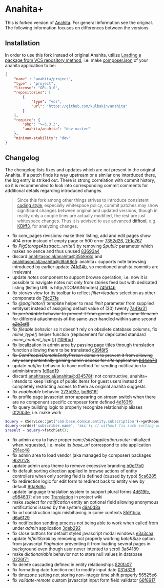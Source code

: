 Anahita+
========

This is forked version of [Anahita](https://github.com/anahitasocial/anahita).
For general information see the original.
The following information focuses on differences between the versions.

## Installation

In order to use this fork instead of original Anahita, utilize
[Loading a package from VCS repository method](http://getcomposer.org/doc/05-repositories.md#vcs),
i.e. make [composer.json](https://github.com/anahitasocial/anahita-standard/blob/master/composer.json)
of your anahita application to be:

```json
{
    "name" : "anahita/project",
    "type" : "project",
    "license": "GPL-3.0",
    "repositories": [
        {
            "type": "vcs",
            "url": "https://github.com/kulbakin/anahita"
        }
    ],
    "require": {
        "php": ">=5.3.3",
        "anahita/anahita": "dev-master"
    },
    "minimum-stability": "dev"
}
```

## Changelog

The chengelog lists fixes and updates which are not present in the original Anahita.
If a patch finds its way upstream or a similar one intorduced there, the log entry is
striked out. There is strong correlation with commit history, so it is recommended
to look into corresponding commit comments for additional details regarding introduced
changes.

> Since this fork among other things strives to introduce consistent
> [coding style](https://github.com/kulbakin/anahita/wiki/Coding-Standard),
> especially whitespace policy, commit patches may show significant changes between
> original and updated versions, though in reality only a couple lines are actually
> modified, the rest are just whitespace changes. Thus it is advised to use advanced
> [difftool](https://www.kernel.org/pub/software/scm/git/docs/git-difftool.html),
> e.g. [KDiff3](http://kdiff3.sourceforge.net/), for analyzing changes.

* fix com_pages revisions: make their listing, add and edit pages show 404 error instead of empty
  page or 500 error
  [7352d26](https://github.com/kulbakin/anahita/commit/7352d26311775f7203673f0200844cc03b38a1ac),
  [2b1c767](https://github.com/kulbakin/anahita/commit/2b1c767cfb599454981ac12ccf61c9cb53e06d88)
* fix *PlgStorageAbstract::_write()* by removing *$public* parameter which makes no sence
  and thus unused
  [83693a4](https://github.com/kulbakin/anahita/commit/83693a49317215f39a2593de619f71824869cc39)
* discard [anahitasocial/anahita@35b8e8d](https://github.com/anahitasocial/anahita/commits/35b8e8d10e68b483ea18cc67e70543a2ed98feee)
  and [anahitasocial/anahita@d9a68c5](https://github.com/anahitasocial/anahita/commits/d9a68c5c20b5961c7f996391f3ab423f1a8c4661):
  anahita+ supports note browsing introduced by earlier update
  [74fd14b](https://github.com/kulbakin/anahita/commit/74fd14b2f9c5221caaf3df913f0a4de6ea7055da),
  so mentioned anahita commits are irrelevant
* update *notes* component to support browse operation, i.e. now it is possible to navigate notes
  not only from stories feed but with dedicated listing (listing URL is http://DOMAIN/notes)
  [74fd14b](https://github.com/kulbakin/anahita/commit/74fd14b2f9c5221caaf3df913f0a4de6ea7055da)
* fix *stories* view for its toolbar to reflect *filter=leaders* selection as other componets do
  [7dc27fe](https://github.com/kulbakin/anahita/commit/7dc27fe9ce49a0fd5bb8e733da216f27569af8ca)
* fix *@paginator()* template helper to read *limit* parameter from supplied entityset instead
  of assigning default value of (20) twenty
  [7a49a31](https://github.com/kulbakin/anahita/commit/7a49a315c7822c9744e7e499ff943f630c25626d)
* ~~fix *portraitable* behavior to prevent it from generating the same filename for
  different attachments of the same user handled within same second
  [a2b3ef8](https://github.com/kulbakin/anahita/commit/a2b3ef8d56119de88fd14eac71b7d183104d1c22)~~
* fix *fileable* behavior so it doesn't rely on obsolete database columns,
  fix *mime_type()* helper function (replacement for depricated standard *mime_content_type()*)
  [f109fbd](https://github.com/kulbakin/anahita/commit/f109fbd2614a560691784de1bd3891ed441b5880)
* fix localization in admin area by passing page titles through translation function allowing them
  to be translated
  [c99f8f5](https://github.com/kulbakin/anahita/commit/c99f8f59fc88aad0b58ead888d68b480de6ad8f3)
* ~~fix *ComPeopleDomainEntityPerson* domain to prevent it from allowing any user pontentially
  gaining admin access for *site* application
  [b44eb70](https://github.com/kulbakin/anahita/commit/b44eb709f058777d1cd987e157e96456f7a18631)~~
* update *notifier* behavior to have method for sending notification to administrators
  [1d6ad19](https://github.com/kulbakin/anahita/commit/1d6ad19e722d19d2c7c6527b696809644960b65e)
* discard [anahitasocial/anahita@d34578f](https://github.com/anahitasocial/anahita/commit/d34578f91b3f2e44d4e2a43d22d8aa5a772d0f07):
  not constructive, anahita+ intends to keep listings of public items for guest users instead
  of completely restricting access to them as original anahita suggests
* fix *enableable* behavior
  [273b93e](https://github.com/kulbakin/anahita/commit/273b93e0ffa92a20ed8345cad0eff032093775bd),
  [bd6616f](https://github.com/kulbakin/anahita/commit/bd6616f5d4d26e7f1c3dacc9a652263d1456d407)
* fix profile page javascript error appearing on stream switch when there are no component specific
  composer form defined
  [4d163f9](https://github.com/kulbakin/anahita/commit/4d163f96af4f845ef55a994cede279d6ef36346a)
* fix query building logic to properly recognize relationship aliases
  [0f20b3e](https://github.com/kulbakin/anahita/commit/0f20b3e05bb118f71984f37f6d278206229040d1),
  i.e. make work

```php
$query = KService::get('com:base.domain.entity.subscription')->getRepository()->getQuery();
$query->order('subscriber.name', 'asc'); // without fix such sorting would not be possible due to relationship alias not being recognized
$result = $query->fetchSet();
```

* fix admin area to have proper *com://site/application.router* initialized when requested, i.e.
  make its *base_url* correspond to site application
  [291ec48](https://github.com/kulbakin/anahita/commit/291ec48f945d97b840d135d1029a7e26858bb94b)
* fix admin area to load vendor (aka managed by composer) packages
  [9b20178](https://github.com/kulbakin/anahita/commit/9b201780e23c5bde5964bbdf5a6533c14948e0d5)
* update admin area theme to remove excessive branding
  [b0ef7b0](https://github.com/kulbakin/anahita/commit/b0ef7b0e41a9368372c90887375e7f15987a5a9f)
* fix default sorting direction applied in browse actions of entity controllers when only sorting
  field is defined (caused by typo)
  [5ca6285](https://github.com/kulbakin/anahita/commit/5ca6285732e8bc2c65f79d630a73cb1c84b593f5)
* fix redirection logic for edit form to redirect back to entity view by default
  [60a8d6a](https://github.com/kulbakin/anahita/commit/60a8d6a287582957df7dd188d95e9fe6f2946043)
* update language trnaslation system to support plural forms
  [4d619fc](https://github.com/kulbakin/anahita/commit/4d619fcc3e2947984d7b0c43e1afccde32ddf729),
  [e984637](https://github.com/kulbakin/anahita/commit/e9846374be2a9328e3ccb9512d6ddbddae364324);
  also see [Translation](https://github.com/kulbakin/anahita/wiki/Translation) in project wiki
* make *subject* for *notification* entity an optional field allowing anonymous notifications
  issued by the system
  [d9a0d8a](https://github.com/kulbakin/anahita/commit/d9a0d8ab4359a473bb6f6157f7c13b86ff575b67)
* fix url construction logic misbihaving in some contexts
  [8591bca](https://github.com/kulbakin/anahita/commit/8591bca7f2546bbd22bcecff4a79d7a94d16d5f1),
  [d6a6129](https://github.com/kulbakin/anahita/commit/d6a61290ba3fb0974bc2bc342a254ad1005c8dc6)
* fix notification sending process not being able to work when called from under *admin* application
  [3deb292](https://github.com/kulbakin/anahita/commit/3deb2922c7497fb3be3a2f9de2d9d616acda3d4e)
* fix close buttons for default styled javascript modal windows
  [e3a3caa](https://github.com/kulbakin/anahita/commit/e3a3caacf9eb1d1a7632b3f2b861daaa2c6574e8)
* update *InfinitScroll* by removing not properly working *batchSize* option from javascript
  *Paginator* preventing it from loading several pages in background even though user never intented to scroll
  [3a54189](https://github.com/kulbakin/anahita/commit/3a541896da198f590448f604623b836f63b05632)
* make *dictionariable* behavior not to store null values in database
  [0226f71](https://github.com/kulbakin/anahita/commit/0226f715c919ed078214b220285682aaed502e66)
* fix delete cascading defined in entity relationships
  [820fa07](https://github.com/kulbakin/anahita/commit/820fa07278bc40937ff1bdc084c889753af69608)
* fix formatting date function not to modify input date
  [031d328](https://github.com/kulbakin/anahita/commit/031d328713f8b7599422f470c64c3f88beb682c4)
* fix timezone setting not storing non-integer time shift properly
  [56525e6](https://github.com/kulbakin/anahita/commit/56525e66213b6942b6231c985255cf66250b4c7e)
* fix *validate-remote* custom javascript input form field validator
  [66f8917](https://github.com/kulbakin/anahita/commit/66f8917e889b6129c4efba3f090a17ffdabdb946)
